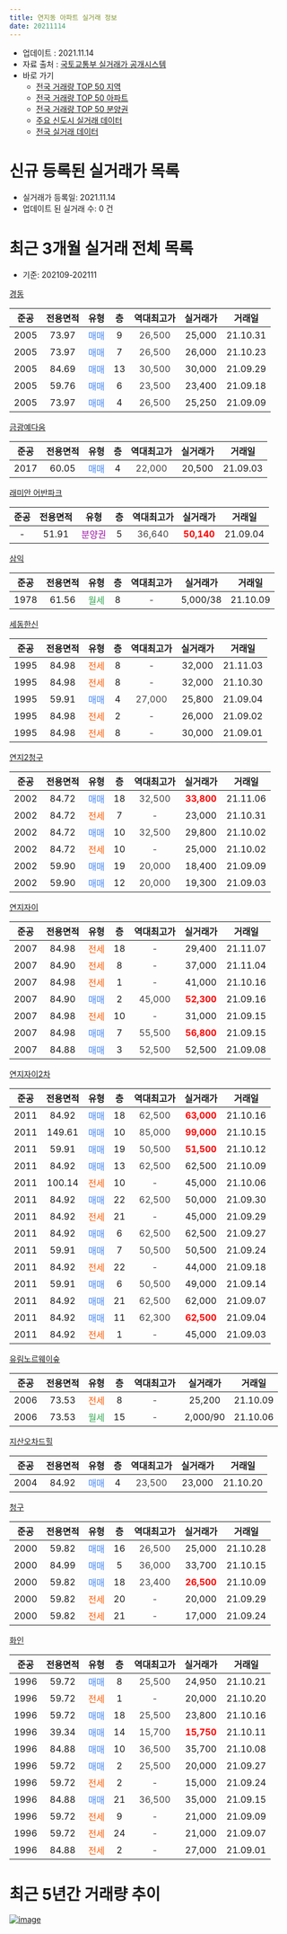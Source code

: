 ```yaml
---
title: 연지동 아파트 실거래 정보
date: 20211114
---
```


* 업데이트 : 2021.11.14
* 자료 출처 : [국토교통부 실거래가 공개시스템](http://rt.molit.go.kr)
* 바로 가기
    * [전국 거래량 TOP 50 지역](https://apt-info.github.io/apt-trade-info/tr)
    * [전국 거래량 TOP 50 아파트](https://apt-info.github.io/apt-trade-info/ta)
    * [전국 거래량 TOP 50 분양권](https://apt-info.github.io/apt-trade-info/tb)
    * [주요 신도시 실거래 데이터](https://apt-info.github.io/apt-trade-info/newtown)
    * [전국 실거래 데이터](https://apt-info.github.io/apt-trade-info/all)



<script async src="https://pagead2.googlesyndication.com/pagead/js/adsbygoogle.js"></script>
<!-- 기본광고 -->
<ins class="adsbygoogle"
     style="display:block"
     data-ad-client="ca-pub-1142216861245946"
     data-ad-slot="4805727019"
     data-ad-format="auto"
     data-full-width-responsive="true"></ins>
<script>
     (adsbygoogle = window.adsbygoogle || []).push({});
</script>


# 신규 등록된 실거래가 목록

* 실거래가 등록일: 2021.11.14
* 업데이트 된 실거래 수: 0 건




<script async src="https://pagead2.googlesyndication.com/pagead/js/adsbygoogle.js"></script>
<!-- 기본광고 -->
<ins class="adsbygoogle"
     style="display:block"
     data-ad-client="ca-pub-1142216861245946"
     data-ad-slot="4805727019"
     data-ad-format="auto"
     data-full-width-responsive="true"></ins>
<script>
     (adsbygoogle = window.adsbygoogle || []).push({});
</script>


# 최근 3개월 실거래 전체 목록
* 기준: 202109-202111


[경동](https://search.naver.com/search.naver?query=%EA%B2%BD%EB%8F%99)

|준공|전용면적|유형|층|역대최고가|실거래가|거래일|
|:---:|:---:|:---:|:---:|:---:|:---:|:---:|
|2005|73.97|<span style="color:#4285F3">매매</span>|9|<span style="color:#444444">26,500</span>|25,000|21.10.31|
|2005|73.97|<span style="color:#4285F3">매매</span>|7|<span style="color:#444444">26,500</span>|26,000|21.10.23|
|2005|84.69|<span style="color:#4285F3">매매</span>|13|<span style="color:#444444">30,500</span>|30,000|21.09.29|
|2005|59.76|<span style="color:#4285F3">매매</span>|6|<span style="color:#444444">23,500</span>|23,400|21.09.18|
|2005|73.97|<span style="color:#4285F3">매매</span>|4|<span style="color:#444444">26,500</span>|25,250|21.09.09|

[금광예다움](https://search.naver.com/search.naver?query=%EA%B8%88%EA%B4%91%EC%98%88%EB%8B%A4%EC%9B%80)

|준공|전용면적|유형|층|역대최고가|실거래가|거래일|
|:---:|:---:|:---:|:---:|:---:|:---:|:---:|
|2017|60.05|<span style="color:#4285F3">매매</span>|4|<span style="color:#444444">22,000</span>|20,500|21.09.03|

[래미안 어반파크](https://search.naver.com/search.naver?query=%EB%9E%98%EB%AF%B8%EC%95%88+%EC%96%B4%EB%B0%98%ED%8C%8C%ED%81%AC)

|준공|전용면적|유형|층|역대최고가|실거래가|거래일|
|:---:|:---:|:---:|:---:|:---:|:---:|:---:|
|-|51.91|<span style="color:#9C11A5">분양권</span>|5|<span style="color:#444444">36,640</span>|<b><span style="color:#FF0000">50,140</span></b>|21.09.04|

[삼익](https://search.naver.com/search.naver?query=%EC%82%BC%EC%9D%B5)

|준공|전용면적|유형|층|역대최고가|실거래가|거래일|
|:---:|:---:|:---:|:---:|:---:|:---:|:---:|
|1978|61.56|<span style="color:#34A853">월세</span>|8|<span style="color:#444444">-</span>|5,000/38|21.10.09|

[세동한신](https://search.naver.com/search.naver?query=%EC%84%B8%EB%8F%99%ED%95%9C%EC%8B%A0)

|준공|전용면적|유형|층|역대최고가|실거래가|거래일|
|:---:|:---:|:---:|:---:|:---:|:---:|:---:|
|1995|84.98|<span style="color:#FF5A00">전세</span>|8|<span style="color:#444444">-</span>|32,000|21.11.03|
|1995|84.98|<span style="color:#FF5A00">전세</span>|8|<span style="color:#444444">-</span>|32,000|21.10.30|
|1995|59.91|<span style="color:#4285F3">매매</span>|4|<span style="color:#444444">27,000</span>|25,800|21.09.04|
|1995|84.98|<span style="color:#FF5A00">전세</span>|2|<span style="color:#444444">-</span>|26,000|21.09.02|
|1995|84.98|<span style="color:#FF5A00">전세</span>|8|<span style="color:#444444">-</span>|30,000|21.09.01|

[연지2청구](https://search.naver.com/search.naver?query=%EC%97%B0%EC%A7%802%EC%B2%AD%EA%B5%AC)

|준공|전용면적|유형|층|역대최고가|실거래가|거래일|
|:---:|:---:|:---:|:---:|:---:|:---:|:---:|
|2002|84.72|<span style="color:#4285F3">매매</span>|18|<span style="color:#444444">32,500</span>|<b><span style="color:#FF0000">33,800</span></b>|21.11.06|
|2002|84.72|<span style="color:#FF5A00">전세</span>|7|<span style="color:#444444">-</span>|23,000|21.10.31|
|2002|84.72|<span style="color:#4285F3">매매</span>|10|<span style="color:#444444">32,500</span>|29,800|21.10.02|
|2002|84.72|<span style="color:#FF5A00">전세</span>|10|<span style="color:#444444">-</span>|25,000|21.10.02|
|2002|59.90|<span style="color:#4285F3">매매</span>|19|<span style="color:#444444">20,000</span>|18,400|21.09.09|
|2002|59.90|<span style="color:#4285F3">매매</span>|12|<span style="color:#444444">20,000</span>|19,300|21.09.03|

[연지자이](https://search.naver.com/search.naver?query=%EC%97%B0%EC%A7%80%EC%9E%90%EC%9D%B4)

|준공|전용면적|유형|층|역대최고가|실거래가|거래일|
|:---:|:---:|:---:|:---:|:---:|:---:|:---:|
|2007|84.98|<span style="color:#FF5A00">전세</span>|18|<span style="color:#444444">-</span>|29,400|21.11.07|
|2007|84.90|<span style="color:#FF5A00">전세</span>|8|<span style="color:#444444">-</span>|37,000|21.11.04|
|2007|84.98|<span style="color:#FF5A00">전세</span>|1|<span style="color:#444444">-</span>|41,000|21.10.16|
|2007|84.90|<span style="color:#4285F3">매매</span>|2|<span style="color:#444444">45,000</span>|<b><span style="color:#FF0000">52,300</span></b>|21.09.16|
|2007|84.98|<span style="color:#FF5A00">전세</span>|10|<span style="color:#444444">-</span>|31,000|21.09.15|
|2007|84.98|<span style="color:#4285F3">매매</span>|7|<span style="color:#444444">55,500</span>|<b><span style="color:#FF0000">56,800</span></b>|21.09.15|
|2007|84.88|<span style="color:#4285F3">매매</span>|3|<span style="color:#444444">52,500</span>|52,500|21.09.08|

[연지자이2차](https://search.naver.com/search.naver?query=%EC%97%B0%EC%A7%80%EC%9E%90%EC%9D%B42%EC%B0%A8)

|준공|전용면적|유형|층|역대최고가|실거래가|거래일|
|:---:|:---:|:---:|:---:|:---:|:---:|:---:|
|2011|84.92|<span style="color:#4285F3">매매</span>|18|<span style="color:#444444">62,500</span>|<b><span style="color:#FF0000">63,000</span></b>|21.10.16|
|2011|149.61|<span style="color:#4285F3">매매</span>|10|<span style="color:#444444">85,000</span>|<b><span style="color:#FF0000">99,000</span></b>|21.10.15|
|2011|59.91|<span style="color:#4285F3">매매</span>|19|<span style="color:#444444">50,500</span>|<b><span style="color:#FF0000">51,500</span></b>|21.10.12|
|2011|84.92|<span style="color:#4285F3">매매</span>|13|<span style="color:#444444">62,500</span>|62,500|21.10.09|
|2011|100.14|<span style="color:#FF5A00">전세</span>|10|<span style="color:#444444">-</span>|45,000|21.10.06|
|2011|84.92|<span style="color:#4285F3">매매</span>|22|<span style="color:#444444">62,500</span>|50,000|21.09.30|
|2011|84.92|<span style="color:#FF5A00">전세</span>|21|<span style="color:#444444">-</span>|45,000|21.09.29|
|2011|84.92|<span style="color:#4285F3">매매</span>|6|<span style="color:#444444">62,500</span>|62,500|21.09.27|
|2011|59.91|<span style="color:#4285F3">매매</span>|7|<span style="color:#444444">50,500</span>|50,500|21.09.24|
|2011|84.92|<span style="color:#FF5A00">전세</span>|22|<span style="color:#444444">-</span>|44,000|21.09.18|
|2011|59.91|<span style="color:#4285F3">매매</span>|6|<span style="color:#444444">50,500</span>|49,000|21.09.14|
|2011|84.92|<span style="color:#4285F3">매매</span>|21|<span style="color:#444444">62,500</span>|62,000|21.09.07|
|2011|84.92|<span style="color:#4285F3">매매</span>|11|<span style="color:#444444">62,300</span>|<b><span style="color:#FF0000">62,500</span></b>|21.09.04|
|2011|84.92|<span style="color:#FF5A00">전세</span>|1|<span style="color:#444444">-</span>|45,000|21.09.03|

[유림노르웨이숲](https://search.naver.com/search.naver?query=%EC%9C%A0%EB%A6%BC%EB%85%B8%EB%A5%B4%EC%9B%A8%EC%9D%B4%EC%88%B2)

|준공|전용면적|유형|층|역대최고가|실거래가|거래일|
|:---:|:---:|:---:|:---:|:---:|:---:|:---:|
|2006|73.53|<span style="color:#FF5A00">전세</span>|8|<span style="color:#444444">-</span>|25,200|21.10.09|
|2006|73.53|<span style="color:#34A853">월세</span>|15|<span style="color:#444444">-</span>|2,000/90|21.10.06|


<script async src="https://pagead2.googlesyndication.com/pagead/js/adsbygoogle.js"></script>
<!-- 기본광고 -->
<ins class="adsbygoogle"
     style="display:block"
     data-ad-client="ca-pub-1142216861245946"
     data-ad-slot="4805727019"
     data-ad-format="auto"
     data-full-width-responsive="true"></ins>
<script>
     (adsbygoogle = window.adsbygoogle || []).push({});
</script>


[지산오차드힐](https://search.naver.com/search.naver?query=%EC%A7%80%EC%82%B0%EC%98%A4%EC%B0%A8%EB%93%9C%ED%9E%90)

|준공|전용면적|유형|층|역대최고가|실거래가|거래일|
|:---:|:---:|:---:|:---:|:---:|:---:|:---:|
|2004|84.92|<span style="color:#4285F3">매매</span>|4|<span style="color:#444444">23,500</span>|23,000|21.10.20|

[청구](https://search.naver.com/search.naver?query=%EC%B2%AD%EA%B5%AC)

|준공|전용면적|유형|층|역대최고가|실거래가|거래일|
|:---:|:---:|:---:|:---:|:---:|:---:|:---:|
|2000|59.82|<span style="color:#4285F3">매매</span>|16|<span style="color:#444444">26,500</span>|25,000|21.10.28|
|2000|84.99|<span style="color:#4285F3">매매</span>|5|<span style="color:#444444">36,000</span>|33,700|21.10.15|
|2000|59.82|<span style="color:#4285F3">매매</span>|18|<span style="color:#444444">23,400</span>|<b><span style="color:#FF0000">26,500</span></b>|21.10.09|
|2000|59.82|<span style="color:#FF5A00">전세</span>|20|<span style="color:#444444">-</span>|20,000|21.09.29|
|2000|59.82|<span style="color:#FF5A00">전세</span>|21|<span style="color:#444444">-</span>|17,000|21.09.24|

[화인](https://search.naver.com/search.naver?query=%ED%99%94%EC%9D%B8)

|준공|전용면적|유형|층|역대최고가|실거래가|거래일|
|:---:|:---:|:---:|:---:|:---:|:---:|:---:|
|1996|59.72|<span style="color:#4285F3">매매</span>|8|<span style="color:#444444">25,500</span>|24,950|21.10.21|
|1996|59.72|<span style="color:#FF5A00">전세</span>|1|<span style="color:#444444">-</span>|20,000|21.10.20|
|1996|59.72|<span style="color:#4285F3">매매</span>|18|<span style="color:#444444">25,500</span>|23,800|21.10.16|
|1996|39.34|<span style="color:#4285F3">매매</span>|14|<span style="color:#444444">15,700</span>|<b><span style="color:#FF0000">15,750</span></b>|21.10.11|
|1996|84.88|<span style="color:#4285F3">매매</span>|10|<span style="color:#444444">36,500</span>|35,700|21.10.08|
|1996|59.72|<span style="color:#4285F3">매매</span>|2|<span style="color:#444444">25,500</span>|20,000|21.09.27|
|1996|59.72|<span style="color:#FF5A00">전세</span>|2|<span style="color:#444444">-</span>|15,000|21.09.24|
|1996|84.88|<span style="color:#4285F3">매매</span>|21|<span style="color:#444444">36,500</span>|35,000|21.09.15|
|1996|59.72|<span style="color:#FF5A00">전세</span>|9|<span style="color:#444444">-</span>|21,000|21.09.09|
|1996|59.72|<span style="color:#FF5A00">전세</span>|24|<span style="color:#444444">-</span>|21,000|21.09.07|
|1996|84.88|<span style="color:#FF5A00">전세</span>|2|<span style="color:#444444">-</span>|27,000|21.09.01|



<script async src="https://pagead2.googlesyndication.com/pagead/js/adsbygoogle.js"></script>
<!-- 기본광고 -->
<ins class="adsbygoogle"
     style="display:block"
     data-ad-client="ca-pub-1142216861245946"
     data-ad-slot="4805727019"
     data-ad-format="auto"
     data-full-width-responsive="true"></ins>
<script>
     (adsbygoogle = window.adsbygoogle || []).push({});
</script>


# 최근 5년간 거래량 추이


<div style="width:100%;">
    <canvas id="deal_progress" height="200"></canvas>
</div>

<script>
new Chart(document.getElementById("deal_progress"), {
    type: 'line',
    data: {
        labels: ['16.01','16.02','16.03','16.04','16.05','16.06','16.07','16.08','16.09','16.10','16.11','16.12','17.01','17.02','17.03','17.04','17.05','17.06','17.07','17.08','17.09','17.10','17.11','17.12','18.01','18.02','18.03','18.04','18.05','18.06','18.07','18.08','18.09','18.10','18.11','18.12','19.01','19.02','19.03','19.04','19.05','19.06','19.07','19.08','19.09','19.10','19.11','19.12','20.01','20.02','20.03','20.04','20.05','20.06','20.07','20.08','20.09','20.10','20.11','20.12','21.01','21.02','21.03','21.04','21.05','21.06','21.07','21.08','21.09','21.10','21.11'],
        datasets: [{
            label: '매매/분양권',
            data: [23,22,33,43,56,64,55,45,62,85,31,22,13,30,42,33,43,34,29,31,23,19,15,17,18,13,27,7,10,10,12,9,5,12,3,9,10,6,11,6,8,14,10,12,13,27,59,45,114,48,41,28,46,128,108,78,67,146,135,66,27,26,22,27,36,36,23,25,19,15,1],
            borderColor: "rgba(66, 133, 243, 1)",
            backgroundColor: "rgba(66, 133, 243, 0.05)",
            borderWidth: 1,
            pointRadius: 0,
            fill: false,
            lineTension: 0
        },{
            label: '전/월세',
            data: [13,11,30,23,20,14,21,17,14,23,28,20,14,19,26,23,20,16,17,26,23,13,13,19,24,14,20,15,21,21,20,12,12,22,15,18,17,15,4,16,19,15,16,15,28,20,16,23,18,25,27,29,30,31,38,29,22,28,32,33,16,15,12,15,18,22,9,14,12,9,3],
            borderColor: "rgba(255, 90, 0, 1)",
            backgroundColor: "rgba(255, 90, 0, 0.05)",
            borderWidth: 1,
            pointRadius: 0,
            fill: false,
            lineTension: 0
        },{
            label: '합계',
            data: [36,33,63,66,76,78,76,62,76,108,59,42,27,49,68,56,63,50,46,57,46,32,28,36,42,27,47,22,31,31,32,21,17,34,18,27,27,21,15,22,27,29,26,27,41,47,75,68,132,73,68,57,76,159,146,107,89,174,167,99,43,41,34,42,54,58,32,39,31,24,4],
            borderColor: "rgba(0, 0, 0, 1)",
            backgroundColor: "rgba(0, 0, 0, 0.03)",
            borderWidth: 0.1,
            pointRadius: 0,
            fill: true,
            lineTension: 0
        }
        ]
    },
    options: {
        responsive: true,
        title: {
            display: false
        },
        tooltips: {
            mode: 'index',
            intersect: false
        },
        hover: {
            mode: 'nearest',
            intersect: true
        },
        scales: {
            xAxes: [{
                display: true,
                scaleLabel: {
                    display: true,
                    labelString: '년/월'
                }
            }],
            yAxes: [{
                display: true,
                ticks: {
                    suggestedMin: 0,
                },
                scaleLabel: {
                    display: true,
                    labelString: '실거래 수'
                }
            }]
        }
    }
});

</script>


[![image](https://apt-info.github.io/images/2020-01-03-apt-trade-info/1024x500.png)](https://play.google.com/store/apps/details?id=com.aptinfo.apttradeinfo)

